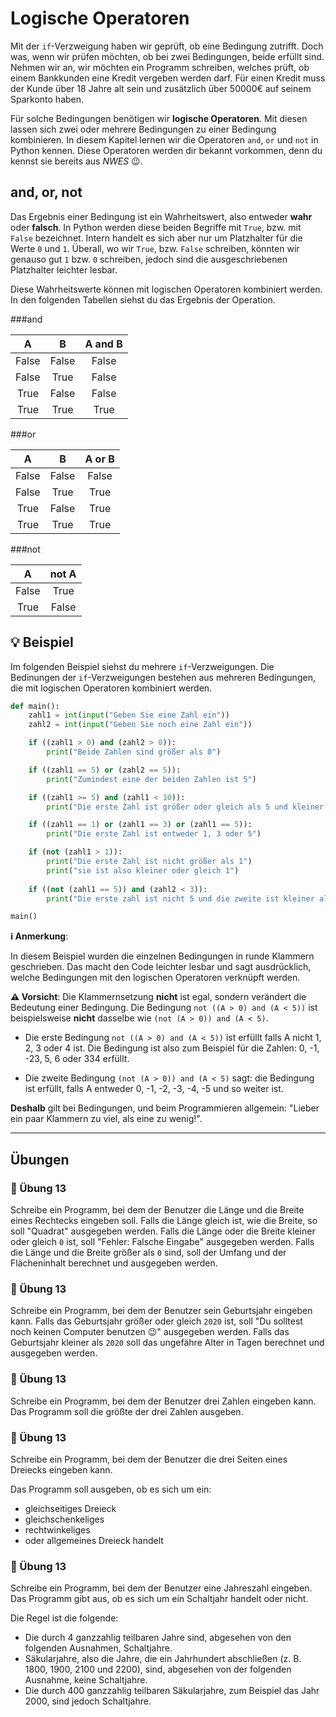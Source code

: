 # Logische Operatoren

Mit der `if`-Verzweigung haben wir geprüft, ob eine Bedingung zutrifft.
Doch was, wenn wir prüfen möchten, ob bei zwei Bedingungen, beide erfüllt sind.
Nehmen wir an, wir möchten ein Programm schreiben, welches prüft,
ob einem Bankkunden eine Kredit vergeben werden darf.
Für einen Kredit muss der Kunde über 18 Jahre alt sein
und zusätzlich über 50000€ auf seinem Sparkonto haben.

Für solche Bedingungen benötigen wir **logische Operatoren**.
Mit diesen lassen sich zwei oder mehrere
Bedingungen zu einer Bedingung kombinieren.
In diesem Kapitel lernen wir die Operatoren `and`, `or` und `not` in Python kennen.
Diese Operatoren werden dir bekannt vorkommen,
denn du kennst sie bereits aus *NWES* 😉.

## and, or, not

Das Ergebnis einer Bedingung ist ein Wahrheitswert, also entweder **wahr** oder **falsch**.
In Python werden diese beiden Begriffe mit `True`, bzw. mit `False` bezeichnet.
Intern handelt es sich aber nur um Platzhalter für die Werte `0` und `1`.
Überall, wo wir `True`, bzw. `False` schreiben, könnten wir genauso gut `1`
bzw. `0` schreiben, jedoch sind die ausgeschriebenen Platzhalter leichter lesbar.

Diese Wahrheitswerte können mit logischen Operatoren
kombiniert werden. In den folgenden Tabellen siehst du das 
Ergebnis der Operation.

###and

| A        | B | A and B |
| :------: | :------: | :------: |
| False    |   False   | False |
| False    |   True   | False |
| True     |  False   | False |
| True     |  True   | True |

###or

| A        | B | A or B |
| :------: | :------: | :------: |
| False    |   False   | False |
| False    |   True   | True |
| True     |  False   | True |
| True     |  True   | True |

###not

| A        | not A |
| :------: | :------: | 
| False    |   True   |
| True    |   False   | 


## 💡 Beispiel

Im folgenden Beispiel siehst du mehrere `if`-Verzweigungen.
Die Bedinungen der `if`-Verzweigungen bestehen aus mehreren
Bedingungen, die mit logischen Operatoren kombiniert werden.



```python
def main():
    zahl1 = int(input("Geben Sie eine Zahl ein"))
    zahl2 = int(input("Geben Sie noch eine Zahl ein"))

    if ((zahl1 > 0) and (zahl2 > 0)):
        print("Beide Zahlen sind größer als 0")

    if ((zahl1 == 5) or (zahl2 == 5)):
        print("Zumindest eine der beiden Zahlen ist 5")

    if ((zahl1 >= 5) and (zahl1 < 10)):
        print("Die erste Zahl ist größer oder gleich als 5 und kleiner als 10")

    if ((zahl1 == 1) or (zahl1 == 3) or (zahl1 == 5)):
        print("Die erste Zahl ist entweder 1, 3 oder 5")

    if (not (zahl1 > 1)):
        print("Die erste Zahl ist nicht größer als 1")
        print("sie ist also kleiner oder gleich 1")
        
    if ((not (zahl1 == 5)) and (zahl2 < 3)):
        print("Die erste zahl ist nicht 5 und die zweite ist kleiner als 3")

main()
```

**ℹ️ Anmerkung**:

In diesem Beispiel wurden die einzelnen Bedingungen in runde
Klammern geschrieben. Das macht den Code leichter lesbar
und sagt ausdrücklich, welche Bedingungen mit den logischen Operatoren
verknüpft werden.

**⚠️ Vorsicht**: Die Klammernsetzung **nicht** ist egal,
sondern verändert die Bedeutung einer Bedingung.
Die Bedingung `not ((A > 0) and (A < 5))` ist beispielsweise **nicht** dasselbe wie 
`(not (A > 0)) and (A < 5)`. 

* Die erste Bedingung `not ((A > 0) and (A < 5))` ist erfüllt
falls A nicht 1, 2, 3 oder 4 ist.
Die Bedingung ist also zum Beispiel für die Zahlen: 0, -1, -23, 5, 6 oder 334 erfüllt.

* Die zweite Bedingung `(not (A > 0)) and (A < 5)` sagt:
die Bedingung ist erfüllt, falls A entweder 0, -1, -2, -3, -4, -5 und so weiter ist.

**Deshalb** gilt bei Bedingungen, und beim Programmieren allgemein:
"Lieber ein paar Klammern zu viel, als eine zu wenig!".

_________________

## Übungen

### 📝 Übung 13

Schreibe ein Programm, bei dem der Benutzer die Länge und die Breite
eines Rechtecks eingeben soll.
Falls die Länge gleich ist, wie die Breite, so soll "Quadrat" ausgegeben werden.
Falls die Länge oder die Breite kleiner oder gleich `0` ist,
soll "Fehler: Falsche Eingabe" ausgegeben werden.
Falls die Länge und die Breite größer als `0` sind, soll
der Umfang und der Flächeninhalt berechnet und ausgegeben werden.

### 📝 Übung 13

Schreibe ein Programm, bei dem der Benutzer sein Geburtsjahr eingeben kann.
Falls das Geburtsjahr größer oder gleich `2020` ist,
soll "Du solltest noch keinen Computer benutzen 😉" ausgegeben werden.
Falls das Geburtsjahr kleiner als `2020` soll das ungefähre Alter in Tagen
berechnet und ausgegeben werden.

### 📝 Übung 13

Schreibe ein Programm, bei dem der Benutzer drei Zahlen eingeben kann.
Das Programm soll die größte der drei Zahlen ausgeben.

### 📝 Übung 13
Schreibe ein Programm, bei dem der Benutzer die drei Seiten eines Dreiecks eingeben kann.

Das Programm soll ausgeben, ob es sich um ein:

* gleichseitiges Dreieck
* gleichschenkeliges
* rechtwinkeliges
* oder allgemeines Dreieck handelt

### 📝 Übung 13
Schreibe ein Programm, bei dem der Benutzer eine Jahreszahl eingeben.
Das Programm gibt aus, ob es sich um ein Schaltjahr handelt oder nicht.

Die Regel ist die folgende:

* Die durch 4 ganzzahlig teilbaren Jahre sind, abgesehen von den folgenden Ausnahmen, Schaltjahre.
* Säkularjahre, also die Jahre, die ein Jahrhundert abschließen (z. B. 1800, 1900, 2100 und 2200), sind, abgesehen von der folgenden Ausnahme, keine Schaltjahre.
* Die durch 400 ganzzahlig teilbaren Säkularjahre, zum Beispiel das Jahr 2000, sind jedoch Schaltjahre.
